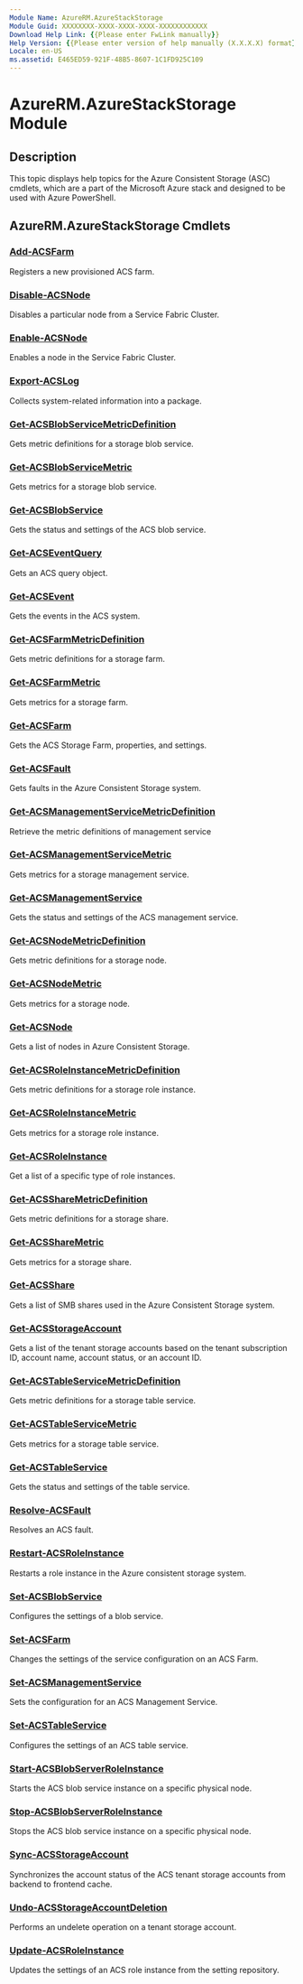 ```yaml
---
Module Name: AzureRM.AzureStackStorage
Module Guid: XXXXXXXX-XXXX-XXXX-XXXX-XXXXXXXXXXXX
Download Help Link: {{Please enter FwLink manually}}
Help Version: {{Please enter version of help manually (X.X.X.X) format}}
Locale: en-US
ms.assetid: E465ED59-921F-48B5-8607-1C1FD925C109
---
```


# AzureRM.AzureStackStorage Module
## Description
This topic displays help topics for the Azure Consistent Storage (ASC) cmdlets, which are a part of the Microsoft Azure stack and designed to be used with Azure PowerShell.

## AzureRM.AzureStackStorage Cmdlets
### [Add-ACSFarm](./Add-ACSFarm.md)
Registers a new provisioned ACS farm.


### [Disable-ACSNode](./Disable-ACSNode.md)
Disables a particular node from a Service Fabric Cluster.


### [Enable-ACSNode](./Enable-ACSNode.md)
Enables a node in the Service Fabric Cluster.


### [Export-ACSLog](./Export-ACSLog.md)
Collects system-related information into a package.


### [Get-ACSBlobServiceMetricDefinition](./Get-ACSBlobServiceMetricDefinition.md)
Gets metric definitions for a storage blob service.


### [Get-ACSBlobServiceMetric](./Get-ACSBlobServiceMetric.md)
Gets metrics for a storage blob service.


### [Get-ACSBlobService](./Get-ACSBlobService.md)
Gets the status and settings of the ACS blob service.


### [Get-ACSEventQuery](./Get-ACSEventQuery.md)
Gets an ACS query object.


### [Get-ACSEvent](./Get-ACSEvent.md)
Gets the events in the ACS system.


### [Get-ACSFarmMetricDefinition](./Get-ACSFarmMetricDefinition.md)
Gets metric definitions for a storage farm.


### [Get-ACSFarmMetric](./Get-ACSFarmMetric.md)
Gets metrics for a storage farm.


### [Get-ACSFarm](./Get-ACSFarm.md)
Gets the ACS Storage Farm, properties, and settings.


### [Get-ACSFault](./Get-ACSFault.md)
Gets faults in the Azure Consistent Storage system.


### [Get-ACSManagementServiceMetricDefinition](./Get-ACSManagementServiceMetricDefinition.md)
Retrieve the metric definitions of management service


### [Get-ACSManagementServiceMetric](./Get-ACSManagementServiceMetric.md)
Gets metrics for a storage management service.


### [Get-ACSManagementService](./Get-ACSManagementService.md)
Gets the status and settings of the ACS management service.


### [Get-ACSNodeMetricDefinition](./Get-ACSNodeMetricDefinition.md)
Gets metric definitions for a storage node.


### [Get-ACSNodeMetric](./Get-ACSNodeMetric.md)
Gets metrics for a storage node.


### [Get-ACSNode](./Get-ACSNode.md)
Gets a list of nodes in Azure Consistent Storage.


### [Get-ACSRoleInstanceMetricDefinition](./Get-ACSRoleInstanceMetricDefinition.md)
Gets metric definitions for a storage role instance.


### [Get-ACSRoleInstanceMetric](./Get-ACSRoleInstanceMetric.md)
Gets metrics for a storage role instance.


### [Get-ACSRoleInstance](./Get-ACSRoleInstance.md)
Get a list of a specific type of role instances.


### [Get-ACSShareMetricDefinition](./Get-ACSShareMetricDefinition.md)
Gets metric definitions for a storage share.


### [Get-ACSShareMetric](./Get-ACSShareMetric.md)
Gets metrics for a storage share.


### [Get-ACSShare](./Get-ACSShare.md)
Gets a list of SMB shares used in the Azure Consistent Storage system.


### [Get-ACSStorageAccount](./Get-ACSStorageAccount.md)
Gets a list of the tenant storage accounts based on the tenant subscription ID, account name, account status, or an account ID.


### [Get-ACSTableServiceMetricDefinition](./Get-ACSTableServiceMetricDefinition.md)
Gets metric definitions for a storage table service.


### [Get-ACSTableServiceMetric](./Get-ACSTableServiceMetric.md)
Gets metrics for a storage table service.


### [Get-ACSTableService](./Get-ACSTableService.md)
Gets the status and settings of the table service.


### [Resolve-ACSFault](./Resolve-ACSFault.md)
Resolves an ACS fault.


### [Restart-ACSRoleInstance](./Restart-ACSRoleInstance.md)
Restarts a role instance in the Azure consistent storage system.


### [Set-ACSBlobService](./Set-ACSBlobService.md)
Configures the settings of a blob service.


### [Set-ACSFarm](./Set-ACSFarm.md)
Changes the settings of the service configuration on an ACS Farm.


### [Set-ACSManagementService](./Set-ACSManagementService.md)
Sets the configuration for an ACS Management Service.


### [Set-ACSTableService](./Set-ACSTableService.md)
Configures the settings of an ACS table service.


### [Start-ACSBlobServerRoleInstance](./Start-ACSBlobServerRoleInstance.md)
Starts the ACS blob service instance on a specific physical node.


### [Stop-ACSBlobServerRoleInstance](./Stop-ACSBlobServerRoleInstance.md)
Stops the ACS blob service instance on a specific physical node.


### [Sync-ACSStorageAccount](./Sync-ACSStorageAccount.md)
Synchronizes the account status of the ACS tenant storage accounts from backend to frontend cache.


### [Undo-ACSStorageAccountDeletion](./Undo-ACSStorageAccountDeletion.md)
Performs an undelete operation on a tenant storage account.


### [Update-ACSRoleInstance](./Update-ACSRoleInstance.md)
Updates the settings of an ACS role instance from the setting repository.



